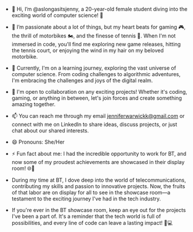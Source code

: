- 👋 Hi, I’m @aslongasitsjenny, a 20-year-old female student diving into the exciting world of computer science! 🚀

- 👀 I’m passionate about a lot of things, but my heart beats for gaming 🎮, the thrill of motorbikes 🏍️, and the finesse of tennis 🎾. When I'm not immersed in code, you'll find me exploring new game releases, hitting the tennis court, or enjoying the wind in my hair on my beloved motorbike.

- 🌱 Currently, I'm on a learning journey, exploring the vast universe of computer science. From coding challenges to algorithmic adventures, I'm embracing the challenges and joys of the digital realm.

- 💞️ I'm open to collaboration on any exciting projects! Whether it's coding, gaming, or anything in between, let's join forces and create something amazing together.

- 📫 You can reach me through my email jenniferwarwickk@gmail.com or connect with me on LinkedIn to share ideas, discuss projects, or just chat about our shared interests.

- 😄 Pronouns: She/Her

- ⚡ Fun fact about me: I had the incredible opportunity to work for BT, and now some of my proudest achievements are showcased in their display room! 🌐🔧

- During my time at BT, I dove deep into the world of telecommunications, contributing my skills and passion to innovative projects. Now, the fruits of that labor are on display for all to see in the showcase room—a testament to the exciting journey I've had in the tech industry.

- If you're ever in the BT showcase room, keep an eye out for the projects I've been a part of. It's a reminder that the tech world is full of possibilities, and every line of code can leave a lasting impact! 🌟💻
